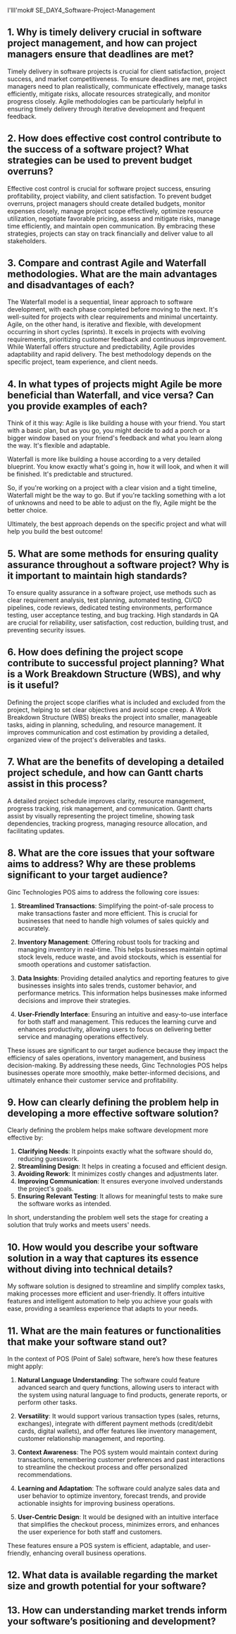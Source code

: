 I'llI'mok# SE_DAY4_Software-Project-Management
## 1. Why is timely delivery crucial in software project management, and how can project managers ensure that deadlines are met?

Timely delivery in software projects is crucial for client satisfaction, project success, and market competitiveness. To ensure deadlines are met, project managers need to plan realistically, communicate effectively, manage tasks efficiently, mitigate risks, allocate resources strategically, and monitor progress closely. Agile methodologies can be particularly helpful in ensuring timely delivery through iterative development and frequent feedback.



## 2. How does effective cost control contribute to the success of a software project? What strategies can be used to prevent budget overruns?

Effective cost control is crucial for software project success, ensuring profitability, project viability, and client satisfaction. To prevent budget overruns, project managers should create detailed budgets, monitor expenses closely, manage project scope effectively, optimize resource utilization, negotiate favorable pricing, assess and mitigate risks, manage time efficiently, and maintain open communication. By embracing these strategies, projects can stay on track financially and deliver value to all stakeholders.

## 3. Compare and contrast Agile and Waterfall methodologies. What are the main advantages and disadvantages of each?

The Waterfall model is a sequential, linear approach to software development, with each phase completed before moving to the next. It's well-suited for projects with clear requirements and minimal uncertainty. Agile, on the other hand, is iterative and flexible, with development occurring in short cycles (sprints). It excels in projects with evolving requirements, prioritizing customer feedback and continuous improvement. While Waterfall offers structure and predictability, Agile provides adaptability and rapid delivery. The best methodology depends on the specific project, team experience, and client needs.




## 4. In what types of projects might Agile be more beneficial than Waterfall, and vice versa? Can you provide examples of each?

Think of it this way: Agile is like building a house with your friend. You start with a basic plan, but as you go, you might decide to add a porch or a bigger window based on your friend's feedback and what you learn along the way. It's flexible and adaptable. 

Waterfall is more like building a house according to a very detailed blueprint. You know exactly what's going in, how it will look, and when it will be finished. It's predictable and structured.

So, if you're working on a project with a clear vision and a tight timeline, Waterfall might be the way to go. But if you're tackling something with a lot of unknowns and need to be able to adjust on the fly, Agile might be the better choice. 

Ultimately, the best approach depends on the specific project and what will help you build the best outcome!

## 5. What are some methods for ensuring quality assurance throughout a software project? Why is it important to maintain high standards?
To ensure quality assurance in a software project, use methods such as clear requirement analysis, test planning, automated testing, CI/CD pipelines, code reviews, dedicated testing environments, performance testing, user acceptance testing, and bug tracking. High standards in QA are crucial for reliability, user satisfaction, cost reduction, building trust, and preventing security issues.






## 6. How does defining the project scope contribute to successful project planning? What is a Work Breakdown Structure (WBS), and why is it useful?
Defining the project scope clarifies what is included and excluded from the project, helping to set clear objectives and avoid scope creep. A Work Breakdown Structure (WBS) breaks the project into smaller, manageable tasks, aiding in planning, scheduling, and resource management. It improves communication and cost estimation by providing a detailed, organized view of the project's deliverables and tasks.


## 7. What are the benefits of developing a detailed project schedule, and how can Gantt charts assist in this process?
A detailed project schedule improves clarity, resource management, progress tracking, risk management, and communication. Gantt charts assist by visually representing the project timeline, showing task dependencies, tracking progress, managing resource allocation, and facilitating updates.




## 8. What are the core issues that your software aims to address? Why are these problems significant to your target audience?

Ginc Technologies POS aims to address the following core issues:

1. **Streamlined Transactions**: Simplifying the point-of-sale process to make transactions faster and more efficient. This is crucial for businesses that need to handle high volumes of sales quickly and accurately.

2. **Inventory Management**: Offering robust tools for tracking and managing inventory in real-time. This helps businesses maintain optimal stock levels, reduce waste, and avoid stockouts, which is essential for smooth operations and customer satisfaction.

3. **Data Insights**: Providing detailed analytics and reporting features to give businesses insights into sales trends, customer behavior, and performance metrics. This information helps businesses make informed decisions and improve their strategies.

4. **User-Friendly Interface**: Ensuring an intuitive and easy-to-use interface for both staff and management. This reduces the learning curve and enhances productivity, allowing users to focus on delivering better service and managing operations effectively.

These issues are significant to our target audience because they impact the efficiency of sales operations, inventory management, and business decision-making. By addressing these needs, Ginc Technologies POS helps businesses operate more smoothly, make better-informed decisions, and ultimately enhance their customer service and profitability.





## 9. How can clearly defining the problem help in developing a more effective software solution?
Clearly defining the problem helps make software development more effective by:

1. **Clarifying Needs**: It pinpoints exactly what the software should do, reducing guesswork.
2. **Streamlining Design**: It helps in creating a focused and efficient design.
3. **Avoiding Rework**: It minimizes costly changes and adjustments later.
4. **Improving Communication**: It ensures everyone involved understands the project's goals.
5. **Ensuring Relevant Testing**: It allows for meaningful tests to make sure the software works as intended.

In short, understanding the problem well sets the stage for creating a solution that truly works and meets users' needs.


## 10. How would you describe your software solution in a way that captures its essence without diving into technical details?
My software solution is designed to streamline and simplify complex tasks, making processes more efficient and user-friendly. It offers intuitive features and intelligent automation to help you achieve your goals with ease, providing a seamless experience that adapts to your needs.


## 11. What are the main features or functionalities that make your software stand out?

In the context of POS (Point of Sale) software, here’s how these features might apply:

1. **Natural Language Understanding**: The software could feature advanced search and query functions, allowing users to interact with the system using natural language to find products, generate reports, or perform other tasks.

2. **Versatility**: It would support various transaction types (sales, returns, exchanges), integrate with different payment methods (credit/debit cards, digital wallets), and offer features like inventory management, customer relationship management, and reporting.

3. **Context Awareness**: The POS system would maintain context during transactions, remembering customer preferences and past interactions to streamline the checkout process and offer personalized recommendations.

4. **Learning and Adaptation**: The software could analyze sales data and user behavior to optimize inventory, forecast trends, and provide actionable insights for improving business operations.

5. **User-Centric Design**: It would be designed with an intuitive interface that simplifies the checkout process, minimizes errors, and enhances the user experience for both staff and customers. 

These features ensure a POS system is efficient, adaptable, and user-friendly, enhancing overall business operations.


## 12. What data is available regarding the market size and growth potential for your software?
## 13. How can understanding market trends inform your software’s positioning and development?
